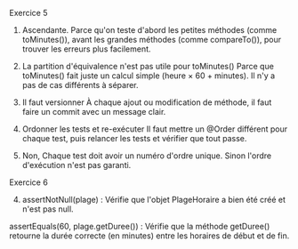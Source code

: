 Exercice 5
1) Ascendante.
Parce qu'on teste d'abord les petites méthodes (comme toMinutes()), avant les grandes méthodes (comme compareTo()), pour trouver les erreurs plus facilement.

2) La partition d'équivalence n'est pas utile pour toMinutes()
Parce que toMinutes() fait juste un calcul simple (heure × 60 + minutes). Il n'y a pas de cas différents à séparer.

3) Il faut versionner
À chaque ajout ou modification de méthode, il faut faire un commit avec un message clair.

4) Ordonner les tests et re-exécuter
Il faut mettre un @Order différent pour chaque test, puis relancer les tests et vérifier que tout passe.

5) Non,
Chaque test doit avoir un numéro d'ordre unique. Sinon l'ordre d'exécution n'est pas garanti.

Exercice 6 

4) assertNotNull(plage) :
Vérifie que l'objet PlageHoraire a bien été créé et n'est pas null.

assertEquals(60, plage.getDuree()) :
Vérifie que la méthode getDuree() retourne la durée correcte (en minutes) entre les horaires de début et de fin.
